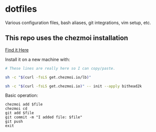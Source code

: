 # dotfiles
Various configuration files, bash aliases, git integrations, vim setup, etc.

## This repo uses the chezmoi installation 

[Find it Here](https??github.com/twpayne/chezmoi)

Install it on a new machine with:

```bash
# These lines are really here so I can copy/paste.

sh -c "$(curl -fsLS get.chezmoi.io/lb)"

sh -c "$(curl -fsLS get.chezmoi.io)" -- init --apply bithead2k

```

Basic operation:
```
chezmoi add $file
chezmoi cd
git add $file
git commit -m "I added file: $file"
git push
exit
```
